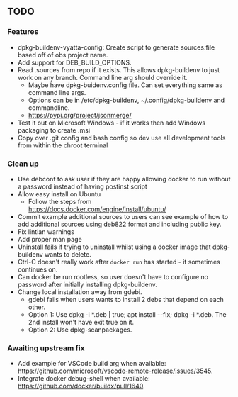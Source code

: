 ## TODO


### Features
* dpkg-buildenv-vyatta-config: Create script to generate sources.file based off of obs project name.
* Add support for DEB_BUILD_OPTIONS.
* Read .sources from repo if it exists. This allows dpkg-buildenv to just work on any branch. Command line arg should override it.
    * Maybe have dpkg-buidenv.config file. Can set everything same as command line args.
    * Options can be in /etc/dpkg-buildenv, ~/.config/dpkg-buildenv and commandline.
    * https://pypi.org/project/jsonmerge/
* Test it out on Microsoft Windows - if it works then add Windows packaging to create .msi
* Copy over .git config and bash config so dev use all development tools from within the chroot terminal

### Clean up
* Use debconf to ask user if they are happy allowing docker to run without a password instead of having postinst script
* Allow easy install on Ubuntu
    * Follow the steps from https://docs.docker.com/engine/install/ubuntu/
* Commit example additional.sources to users can see example of how to add additional sources using deb822 format and including public key.
* Fix lintian warnings
* Add proper man page
* Uninstall fails if trying to uninstall whilst using a docker image that dpkg-buildenv wants to delete.
* Ctrl-C doesn't really work after `docker run` has started - it sometimes continues on.
* Can docker be run rootless, so user doesn't have to configure no password after initially installing dpkg-buildenv.
* Change local installation away from gdebi.
    * gdebi fails when users wants to install 2 debs that depend on each other.
    * Option 1: Use dpkg -i *.deb | true; apt install --fix; dpkg -i *.deb. The 2nd install won't have exit true on it.
    * Option 2: Use dpkg-scanpackages.


### Awaiting upstream fix
* Add example for VSCode build arg when available: https://github.com/microsoft/vscode-remote-release/issues/3545.
* Integrate docker debug-shell when available: https://github.com/docker/buildx/pull/1640.

